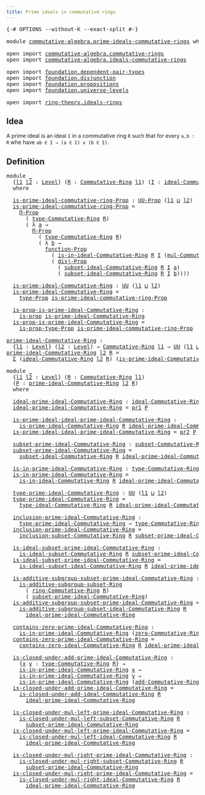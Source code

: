 ```yaml
---
title: Prime ideals in commutative rings
---
```


<pre class="Agda"><a id="59" class="Symbol">{-#</a> <a id="63" class="Keyword">OPTIONS</a> <a id="71" class="Pragma">--without-K</a> <a id="83" class="Pragma">--exact-split</a> <a id="97" class="Symbol">#-}</a>

<a id="102" class="Keyword">module</a> <a id="109" href="commutative-algebra.prime-ideals-commutative-rings.html" class="Module">commutative-algebra.prime-ideals-commutative-rings</a> <a id="160" class="Keyword">where</a>

<a id="167" class="Keyword">open</a> <a id="172" class="Keyword">import</a> <a id="179" href="commutative-algebra.commutative-rings.html" class="Module">commutative-algebra.commutative-rings</a>
<a id="217" class="Keyword">open</a> <a id="222" class="Keyword">import</a> <a id="229" href="commutative-algebra.ideals-commutative-rings.html" class="Module">commutative-algebra.ideals-commutative-rings</a>

<a id="275" class="Keyword">open</a> <a id="280" class="Keyword">import</a> <a id="287" href="foundation.dependent-pair-types.html" class="Module">foundation.dependent-pair-types</a>
<a id="319" class="Keyword">open</a> <a id="324" class="Keyword">import</a> <a id="331" href="foundation.disjunction.html" class="Module">foundation.disjunction</a>
<a id="354" class="Keyword">open</a> <a id="359" class="Keyword">import</a> <a id="366" href="foundation.propositions.html" class="Module">foundation.propositions</a>
<a id="390" class="Keyword">open</a> <a id="395" class="Keyword">import</a> <a id="402" href="foundation.universe-levels.html" class="Module">foundation.universe-levels</a>

<a id="430" class="Keyword">open</a> <a id="435" class="Keyword">import</a> <a id="442" href="ring-theory.ideals-rings.html" class="Module">ring-theory.ideals-rings</a>
</pre>
## Idea

A prime ideal is an ideal `I` in a commutative ring `R` such that for every `a,b : R` whe have `ab ∈ I ⇒ (a ∈ I) ∨ (b ∈ I)`.

## Definition

<pre class="Agda"><a id="630" class="Keyword">module</a> <a id="637" href="commutative-algebra.prime-ideals-commutative-rings.html#637" class="Module">_</a>
  <a id="641" class="Symbol">{</a><a id="642" href="commutative-algebra.prime-ideals-commutative-rings.html#642" class="Bound">l1</a> <a id="645" href="commutative-algebra.prime-ideals-commutative-rings.html#645" class="Bound">l2</a> <a id="648" class="Symbol">:</a> <a id="650" href="Agda.Primitive.html#597" class="Postulate">Level</a><a id="655" class="Symbol">}</a> <a id="657" class="Symbol">(</a><a id="658" href="commutative-algebra.prime-ideals-commutative-rings.html#658" class="Bound">R</a> <a id="660" class="Symbol">:</a> <a id="662" href="commutative-algebra.commutative-rings.html#1518" class="Function">Commutative-Ring</a> <a id="679" href="commutative-algebra.prime-ideals-commutative-rings.html#642" class="Bound">l1</a><a id="681" class="Symbol">)</a> <a id="683" class="Symbol">(</a><a id="684" href="commutative-algebra.prime-ideals-commutative-rings.html#684" class="Bound">I</a> <a id="686" class="Symbol">:</a> <a id="688" href="commutative-algebra.ideals-commutative-rings.html#2296" class="Function">ideal-Commutative-Ring</a> <a id="711" href="commutative-algebra.prime-ideals-commutative-rings.html#645" class="Bound">l2</a> <a id="714" href="commutative-algebra.prime-ideals-commutative-rings.html#658" class="Bound">R</a><a id="715" class="Symbol">)</a>
  <a id="719" class="Keyword">where</a>
  
  <a id="730" href="commutative-algebra.prime-ideals-commutative-rings.html#730" class="Function">is-prime-ideal-commutative-ring-Prop</a> <a id="767" class="Symbol">:</a> <a id="769" href="foundation-core.propositions.html#1380" class="Function">UU-Prop</a> <a id="777" class="Symbol">(</a><a id="778" href="commutative-algebra.prime-ideals-commutative-rings.html#642" class="Bound">l1</a> <a id="781" href="Agda.Primitive.html#810" class="Primitive Operator">⊔</a> <a id="783" href="commutative-algebra.prime-ideals-commutative-rings.html#645" class="Bound">l2</a><a id="785" class="Symbol">)</a>
  <a id="789" href="commutative-algebra.prime-ideals-commutative-rings.html#730" class="Function">is-prime-ideal-commutative-ring-Prop</a> <a id="826" class="Symbol">=</a>
    <a id="832" href="foundation-core.propositions.html#6683" class="Function">Π-Prop</a>
      <a id="845" class="Symbol">(</a> <a id="847" href="commutative-algebra.commutative-rings.html#1837" class="Function">type-Commutative-Ring</a> <a id="869" href="commutative-algebra.prime-ideals-commutative-rings.html#658" class="Bound">R</a><a id="870" class="Symbol">)</a>
      <a id="878" class="Symbol">(</a> <a id="880" class="Symbol">λ</a> <a id="882" href="commutative-algebra.prime-ideals-commutative-rings.html#882" class="Bound">a</a> <a id="884" class="Symbol">→</a>
        <a id="894" href="foundation-core.propositions.html#6683" class="Function">Π-Prop</a>
          <a id="911" class="Symbol">(</a> <a id="913" href="commutative-algebra.commutative-rings.html#1837" class="Function">type-Commutative-Ring</a> <a id="935" href="commutative-algebra.prime-ideals-commutative-rings.html#658" class="Bound">R</a><a id="936" class="Symbol">)</a>
          <a id="948" class="Symbol">(</a> <a id="950" class="Symbol">λ</a> <a id="952" href="commutative-algebra.prime-ideals-commutative-rings.html#952" class="Bound">b</a> <a id="954" class="Symbol">→</a>
            <a id="968" href="foundation-core.propositions.html#8283" class="Function">function-Prop</a>
              <a id="996" class="Symbol">(</a> <a id="998" href="commutative-algebra.ideals-commutative-rings.html#2676" class="Function">is-in-ideal-Commutative-Ring</a> <a id="1027" href="commutative-algebra.prime-ideals-commutative-rings.html#658" class="Bound">R</a> <a id="1029" href="commutative-algebra.prime-ideals-commutative-rings.html#684" class="Bound">I</a> <a id="1031" class="Symbol">(</a><a id="1032" href="commutative-algebra.commutative-rings.html#4149" class="Function">mul-Commutative-Ring</a> <a id="1053" href="commutative-algebra.prime-ideals-commutative-rings.html#658" class="Bound">R</a> <a id="1055" href="commutative-algebra.prime-ideals-commutative-rings.html#882" class="Bound">a</a> <a id="1057" href="commutative-algebra.prime-ideals-commutative-rings.html#952" class="Bound">b</a><a id="1058" class="Symbol">))</a>
              <a id="1075" class="Symbol">(</a> <a id="1077" href="foundation.disjunction.html#1135" class="Function">disj-Prop</a>
                <a id="1103" class="Symbol">(</a> <a id="1105" href="commutative-algebra.ideals-commutative-rings.html#2572" class="Function">subset-ideal-Commutative-Ring</a> <a id="1135" href="commutative-algebra.prime-ideals-commutative-rings.html#658" class="Bound">R</a> <a id="1137" href="commutative-algebra.prime-ideals-commutative-rings.html#684" class="Bound">I</a> <a id="1139" href="commutative-algebra.prime-ideals-commutative-rings.html#882" class="Bound">a</a><a id="1140" class="Symbol">)</a>
                <a id="1158" class="Symbol">(</a> <a id="1160" href="commutative-algebra.ideals-commutative-rings.html#2572" class="Function">subset-ideal-Commutative-Ring</a> <a id="1190" href="commutative-algebra.prime-ideals-commutative-rings.html#658" class="Bound">R</a> <a id="1192" href="commutative-algebra.prime-ideals-commutative-rings.html#684" class="Bound">I</a> <a id="1194" href="commutative-algebra.prime-ideals-commutative-rings.html#952" class="Bound">b</a><a id="1195" class="Symbol">))))</a>

  <a id="1203" href="commutative-algebra.prime-ideals-commutative-rings.html#1203" class="Function">is-prime-ideal-Commutative-Ring</a> <a id="1235" class="Symbol">:</a> <a id="1237" href="foundation-core.universe-levels.html#222" class="Primitive">UU</a> <a id="1240" class="Symbol">(</a><a id="1241" href="commutative-algebra.prime-ideals-commutative-rings.html#642" class="Bound">l1</a> <a id="1244" href="Agda.Primitive.html#810" class="Primitive Operator">⊔</a> <a id="1246" href="commutative-algebra.prime-ideals-commutative-rings.html#645" class="Bound">l2</a><a id="1248" class="Symbol">)</a>
  <a id="1252" href="commutative-algebra.prime-ideals-commutative-rings.html#1203" class="Function">is-prime-ideal-Commutative-Ring</a> <a id="1284" class="Symbol">=</a>
    <a id="1290" href="foundation-core.propositions.html#1482" class="Function">type-Prop</a> <a id="1300" href="commutative-algebra.prime-ideals-commutative-rings.html#730" class="Function">is-prime-ideal-commutative-ring-Prop</a>

  <a id="1340" href="commutative-algebra.prime-ideals-commutative-rings.html#1340" class="Function">is-prop-is-prime-ideal-Commutative-Ring</a> <a id="1380" class="Symbol">:</a>
    <a id="1386" href="foundation-core.propositions.html#1295" class="Function">is-prop</a> <a id="1394" href="commutative-algebra.prime-ideals-commutative-rings.html#1203" class="Function">is-prime-ideal-Commutative-Ring</a>
  <a id="1428" href="commutative-algebra.prime-ideals-commutative-rings.html#1340" class="Function">is-prop-is-prime-ideal-Commutative-Ring</a> <a id="1468" class="Symbol">=</a>
    <a id="1474" href="foundation-core.propositions.html#1549" class="Function">is-prop-type-Prop</a> <a id="1492" href="commutative-algebra.prime-ideals-commutative-rings.html#730" class="Function">is-prime-ideal-commutative-ring-Prop</a>

<a id="prime-ideal-Commutative-Ring"></a><a id="1530" href="commutative-algebra.prime-ideals-commutative-rings.html#1530" class="Function">prime-ideal-Commutative-Ring</a> <a id="1559" class="Symbol">:</a>
  <a id="1563" class="Symbol">{</a><a id="1564" href="commutative-algebra.prime-ideals-commutative-rings.html#1564" class="Bound">l1</a> <a id="1567" class="Symbol">:</a> <a id="1569" href="Agda.Primitive.html#597" class="Postulate">Level</a><a id="1574" class="Symbol">}</a> <a id="1576" class="Symbol">(</a><a id="1577" href="commutative-algebra.prime-ideals-commutative-rings.html#1577" class="Bound">l2</a> <a id="1580" class="Symbol">:</a> <a id="1582" href="Agda.Primitive.html#597" class="Postulate">Level</a><a id="1587" class="Symbol">)</a> <a id="1589" class="Symbol">→</a> <a id="1591" href="commutative-algebra.commutative-rings.html#1518" class="Function">Commutative-Ring</a> <a id="1608" href="commutative-algebra.prime-ideals-commutative-rings.html#1564" class="Bound">l1</a> <a id="1611" class="Symbol">→</a> <a id="1613" href="foundation-core.universe-levels.html#222" class="Primitive">UU</a> <a id="1616" class="Symbol">(</a><a id="1617" href="commutative-algebra.prime-ideals-commutative-rings.html#1564" class="Bound">l1</a> <a id="1620" href="Agda.Primitive.html#810" class="Primitive Operator">⊔</a> <a id="1622" href="Agda.Primitive.html#780" class="Primitive">lsuc</a> <a id="1627" href="commutative-algebra.prime-ideals-commutative-rings.html#1577" class="Bound">l2</a><a id="1629" class="Symbol">)</a>
<a id="1631" href="commutative-algebra.prime-ideals-commutative-rings.html#1530" class="Function">prime-ideal-Commutative-Ring</a> <a id="1660" href="commutative-algebra.prime-ideals-commutative-rings.html#1660" class="Bound">l2</a> <a id="1663" href="commutative-algebra.prime-ideals-commutative-rings.html#1663" class="Bound">R</a> <a id="1665" class="Symbol">=</a>
  <a id="1669" href="foundation-core.dependent-pair-types.html#502" class="Record">Σ</a> <a id="1671" class="Symbol">(</a><a id="1672" href="commutative-algebra.ideals-commutative-rings.html#2296" class="Function">ideal-Commutative-Ring</a> <a id="1695" href="commutative-algebra.prime-ideals-commutative-rings.html#1660" class="Bound">l2</a> <a id="1698" href="commutative-algebra.prime-ideals-commutative-rings.html#1663" class="Bound">R</a><a id="1699" class="Symbol">)</a> <a id="1701" class="Symbol">(</a><a id="1702" href="commutative-algebra.prime-ideals-commutative-rings.html#1203" class="Function">is-prime-ideal-Commutative-Ring</a> <a id="1734" href="commutative-algebra.prime-ideals-commutative-rings.html#1663" class="Bound">R</a><a id="1735" class="Symbol">)</a>

<a id="1738" class="Keyword">module</a> <a id="1745" href="commutative-algebra.prime-ideals-commutative-rings.html#1745" class="Module">_</a>
  <a id="1749" class="Symbol">{</a><a id="1750" href="commutative-algebra.prime-ideals-commutative-rings.html#1750" class="Bound">l1</a> <a id="1753" href="commutative-algebra.prime-ideals-commutative-rings.html#1753" class="Bound">l2</a> <a id="1756" class="Symbol">:</a> <a id="1758" href="Agda.Primitive.html#597" class="Postulate">Level</a><a id="1763" class="Symbol">}</a> <a id="1765" class="Symbol">(</a><a id="1766" href="commutative-algebra.prime-ideals-commutative-rings.html#1766" class="Bound">R</a> <a id="1768" class="Symbol">:</a> <a id="1770" href="commutative-algebra.commutative-rings.html#1518" class="Function">Commutative-Ring</a> <a id="1787" href="commutative-algebra.prime-ideals-commutative-rings.html#1750" class="Bound">l1</a><a id="1789" class="Symbol">)</a>
  <a id="1793" class="Symbol">(</a><a id="1794" href="commutative-algebra.prime-ideals-commutative-rings.html#1794" class="Bound">P</a> <a id="1796" class="Symbol">:</a> <a id="1798" href="commutative-algebra.prime-ideals-commutative-rings.html#1530" class="Function">prime-ideal-Commutative-Ring</a> <a id="1827" href="commutative-algebra.prime-ideals-commutative-rings.html#1753" class="Bound">l2</a> <a id="1830" href="commutative-algebra.prime-ideals-commutative-rings.html#1766" class="Bound">R</a><a id="1831" class="Symbol">)</a>
  <a id="1835" class="Keyword">where</a>

  <a id="1844" href="commutative-algebra.prime-ideals-commutative-rings.html#1844" class="Function">ideal-prime-ideal-Commutative-Ring</a> <a id="1879" class="Symbol">:</a> <a id="1881" href="commutative-algebra.ideals-commutative-rings.html#2296" class="Function">ideal-Commutative-Ring</a> <a id="1904" href="commutative-algebra.prime-ideals-commutative-rings.html#1753" class="Bound">l2</a> <a id="1907" href="commutative-algebra.prime-ideals-commutative-rings.html#1766" class="Bound">R</a>
  <a id="1911" href="commutative-algebra.prime-ideals-commutative-rings.html#1844" class="Function">ideal-prime-ideal-Commutative-Ring</a> <a id="1946" class="Symbol">=</a> <a id="1948" href="foundation-core.dependent-pair-types.html#592" class="Field">pr1</a> <a id="1952" href="commutative-algebra.prime-ideals-commutative-rings.html#1794" class="Bound">P</a>

  <a id="1957" href="commutative-algebra.prime-ideals-commutative-rings.html#1957" class="Function">is-prime-ideal-ideal-prime-ideal-Commutative-Ring</a> <a id="2007" class="Symbol">:</a>
    <a id="2013" href="commutative-algebra.prime-ideals-commutative-rings.html#1203" class="Function">is-prime-ideal-Commutative-Ring</a> <a id="2045" href="commutative-algebra.prime-ideals-commutative-rings.html#1766" class="Bound">R</a> <a id="2047" href="commutative-algebra.prime-ideals-commutative-rings.html#1844" class="Function">ideal-prime-ideal-Commutative-Ring</a>
  <a id="2084" href="commutative-algebra.prime-ideals-commutative-rings.html#1957" class="Function">is-prime-ideal-ideal-prime-ideal-Commutative-Ring</a> <a id="2134" class="Symbol">=</a> <a id="2136" href="foundation-core.dependent-pair-types.html#604" class="Field">pr2</a> <a id="2140" href="commutative-algebra.prime-ideals-commutative-rings.html#1794" class="Bound">P</a>

  <a id="2145" href="commutative-algebra.prime-ideals-commutative-rings.html#2145" class="Function">subset-prime-ideal-Commutative-Ring</a> <a id="2181" class="Symbol">:</a> <a id="2183" href="commutative-algebra.ideals-commutative-rings.html#543" class="Function">subset-Commutative-Ring</a> <a id="2207" href="commutative-algebra.prime-ideals-commutative-rings.html#1753" class="Bound">l2</a> <a id="2210" href="commutative-algebra.prime-ideals-commutative-rings.html#1766" class="Bound">R</a>
  <a id="2214" href="commutative-algebra.prime-ideals-commutative-rings.html#2145" class="Function">subset-prime-ideal-Commutative-Ring</a> <a id="2250" class="Symbol">=</a>
    <a id="2256" href="commutative-algebra.ideals-commutative-rings.html#2572" class="Function">subset-ideal-Commutative-Ring</a> <a id="2286" href="commutative-algebra.prime-ideals-commutative-rings.html#1766" class="Bound">R</a> <a id="2288" href="commutative-algebra.prime-ideals-commutative-rings.html#1844" class="Function">ideal-prime-ideal-Commutative-Ring</a>

  <a id="2326" href="commutative-algebra.prime-ideals-commutative-rings.html#2326" class="Function">is-in-prime-ideal-Commutative-Ring</a> <a id="2361" class="Symbol">:</a> <a id="2363" href="commutative-algebra.commutative-rings.html#1837" class="Function">type-Commutative-Ring</a> <a id="2385" href="commutative-algebra.prime-ideals-commutative-rings.html#1766" class="Bound">R</a> <a id="2387" class="Symbol">→</a> <a id="2389" href="foundation-core.universe-levels.html#222" class="Primitive">UU</a> <a id="2392" href="commutative-algebra.prime-ideals-commutative-rings.html#1753" class="Bound">l2</a>
  <a id="2397" href="commutative-algebra.prime-ideals-commutative-rings.html#2326" class="Function">is-in-prime-ideal-Commutative-Ring</a> <a id="2432" class="Symbol">=</a>
    <a id="2438" href="commutative-algebra.ideals-commutative-rings.html#2676" class="Function">is-in-ideal-Commutative-Ring</a> <a id="2467" href="commutative-algebra.prime-ideals-commutative-rings.html#1766" class="Bound">R</a> <a id="2469" href="commutative-algebra.prime-ideals-commutative-rings.html#1844" class="Function">ideal-prime-ideal-Commutative-Ring</a>

  <a id="2507" href="commutative-algebra.prime-ideals-commutative-rings.html#2507" class="Function">type-prime-ideal-Commutative-Ring</a> <a id="2541" class="Symbol">:</a> <a id="2543" href="foundation-core.universe-levels.html#222" class="Primitive">UU</a> <a id="2546" class="Symbol">(</a><a id="2547" href="commutative-algebra.prime-ideals-commutative-rings.html#1750" class="Bound">l1</a> <a id="2550" href="Agda.Primitive.html#810" class="Primitive Operator">⊔</a> <a id="2552" href="commutative-algebra.prime-ideals-commutative-rings.html#1753" class="Bound">l2</a><a id="2554" class="Symbol">)</a>
  <a id="2558" href="commutative-algebra.prime-ideals-commutative-rings.html#2507" class="Function">type-prime-ideal-Commutative-Ring</a> <a id="2592" class="Symbol">=</a>
    <a id="2598" href="commutative-algebra.ideals-commutative-rings.html#2821" class="Function">type-ideal-Commutative-Ring</a> <a id="2626" href="commutative-algebra.prime-ideals-commutative-rings.html#1766" class="Bound">R</a> <a id="2628" href="commutative-algebra.prime-ideals-commutative-rings.html#1844" class="Function">ideal-prime-ideal-Commutative-Ring</a>

  <a id="2666" href="commutative-algebra.prime-ideals-commutative-rings.html#2666" class="Function">inclusion-prime-ideal-Commutative-Ring</a> <a id="2705" class="Symbol">:</a>
    <a id="2711" href="commutative-algebra.prime-ideals-commutative-rings.html#2507" class="Function">type-prime-ideal-Commutative-Ring</a> <a id="2745" class="Symbol">→</a> <a id="2747" href="commutative-algebra.commutative-rings.html#1837" class="Function">type-Commutative-Ring</a> <a id="2769" href="commutative-algebra.prime-ideals-commutative-rings.html#1766" class="Bound">R</a>
  <a id="2773" href="commutative-algebra.prime-ideals-commutative-rings.html#2666" class="Function">inclusion-prime-ideal-Commutative-Ring</a> <a id="2812" class="Symbol">=</a>
    <a id="2818" href="commutative-algebra.ideals-commutative-rings.html#1210" class="Function">inclusion-subset-Commutative-Ring</a> <a id="2852" href="commutative-algebra.prime-ideals-commutative-rings.html#1766" class="Bound">R</a> <a id="2854" href="commutative-algebra.prime-ideals-commutative-rings.html#2145" class="Function">subset-prime-ideal-Commutative-Ring</a>

  <a id="2893" href="commutative-algebra.prime-ideals-commutative-rings.html#2893" class="Function">is-ideal-subset-prime-ideal-Commutative-Ring</a> <a id="2938" class="Symbol">:</a>
    <a id="2944" href="commutative-algebra.ideals-commutative-rings.html#2147" class="Function">is-ideal-subset-Commutative-Ring</a> <a id="2977" href="commutative-algebra.prime-ideals-commutative-rings.html#1766" class="Bound">R</a> <a id="2979" href="commutative-algebra.prime-ideals-commutative-rings.html#2145" class="Function">subset-prime-ideal-Commutative-Ring</a>
  <a id="3017" href="commutative-algebra.prime-ideals-commutative-rings.html#2893" class="Function">is-ideal-subset-prime-ideal-Commutative-Ring</a> <a id="3062" class="Symbol">=</a>
    <a id="3068" href="commutative-algebra.ideals-commutative-rings.html#3167" class="Function">is-ideal-subset-ideal-Commutative-Ring</a> <a id="3107" href="commutative-algebra.prime-ideals-commutative-rings.html#1766" class="Bound">R</a> <a id="3109" href="commutative-algebra.prime-ideals-commutative-rings.html#1844" class="Function">ideal-prime-ideal-Commutative-Ring</a>

  <a id="3147" href="commutative-algebra.prime-ideals-commutative-rings.html#3147" class="Function">is-additive-subgroup-subset-prime-ideal-Commutative-Ring</a> <a id="3204" class="Symbol">:</a>
    <a id="3210" href="ring-theory.ideals-rings.html#1089" class="Function">is-additive-subgroup-subset-Ring</a>
      <a id="3249" class="Symbol">(</a> <a id="3251" href="commutative-algebra.commutative-rings.html#1680" class="Function">ring-Commutative-Ring</a> <a id="3273" href="commutative-algebra.prime-ideals-commutative-rings.html#1766" class="Bound">R</a><a id="3274" class="Symbol">)</a>
      <a id="3282" class="Symbol">(</a> <a id="3284" href="commutative-algebra.prime-ideals-commutative-rings.html#2145" class="Function">subset-prime-ideal-Commutative-Ring</a><a id="3319" class="Symbol">)</a>
  <a id="3323" href="commutative-algebra.prime-ideals-commutative-rings.html#3147" class="Function">is-additive-subgroup-subset-prime-ideal-Commutative-Ring</a> <a id="3380" class="Symbol">=</a>
    <a id="3386" href="commutative-algebra.ideals-commutative-rings.html#3418" class="Function">is-additive-subgroup-subset-ideal-Commutative-Ring</a> <a id="3437" href="commutative-algebra.prime-ideals-commutative-rings.html#1766" class="Bound">R</a>
      <a id="3445" href="commutative-algebra.prime-ideals-commutative-rings.html#1844" class="Function">ideal-prime-ideal-Commutative-Ring</a>

  <a id="3483" href="commutative-algebra.prime-ideals-commutative-rings.html#3483" class="Function">contains-zero-prime-ideal-Commutative-Ring</a> <a id="3526" class="Symbol">:</a>
    <a id="3532" href="commutative-algebra.prime-ideals-commutative-rings.html#2326" class="Function">is-in-prime-ideal-Commutative-Ring</a> <a id="3567" class="Symbol">(</a><a id="3568" href="commutative-algebra.commutative-rings.html#2062" class="Function">zero-Commutative-Ring</a> <a id="3590" href="commutative-algebra.prime-ideals-commutative-rings.html#1766" class="Bound">R</a><a id="3591" class="Symbol">)</a>
  <a id="3595" href="commutative-algebra.prime-ideals-commutative-rings.html#3483" class="Function">contains-zero-prime-ideal-Commutative-Ring</a> <a id="3638" class="Symbol">=</a>
    <a id="3644" href="commutative-algebra.ideals-commutative-rings.html#3735" class="Function">contains-zero-ideal-Commutative-Ring</a> <a id="3681" href="commutative-algebra.prime-ideals-commutative-rings.html#1766" class="Bound">R</a> <a id="3683" href="commutative-algebra.prime-ideals-commutative-rings.html#1844" class="Function">ideal-prime-ideal-Commutative-Ring</a>

  <a id="3721" href="commutative-algebra.prime-ideals-commutative-rings.html#3721" class="Function">is-closed-under-add-prime-ideal-Commutative-Ring</a> <a id="3770" class="Symbol">:</a>
    <a id="3776" class="Symbol">{</a><a id="3777" href="commutative-algebra.prime-ideals-commutative-rings.html#3777" class="Bound">x</a> <a id="3779" href="commutative-algebra.prime-ideals-commutative-rings.html#3779" class="Bound">y</a> <a id="3781" class="Symbol">:</a> <a id="3783" href="commutative-algebra.commutative-rings.html#1837" class="Function">type-Commutative-Ring</a> <a id="3805" href="commutative-algebra.prime-ideals-commutative-rings.html#1766" class="Bound">R</a><a id="3806" class="Symbol">}</a> <a id="3808" class="Symbol">→</a>
    <a id="3814" href="commutative-algebra.prime-ideals-commutative-rings.html#2326" class="Function">is-in-prime-ideal-Commutative-Ring</a> <a id="3849" href="commutative-algebra.prime-ideals-commutative-rings.html#3777" class="Bound">x</a> <a id="3851" class="Symbol">→</a>
    <a id="3857" href="commutative-algebra.prime-ideals-commutative-rings.html#2326" class="Function">is-in-prime-ideal-Commutative-Ring</a> <a id="3892" href="commutative-algebra.prime-ideals-commutative-rings.html#3779" class="Bound">y</a> <a id="3894" class="Symbol">→</a>
    <a id="3900" href="commutative-algebra.prime-ideals-commutative-rings.html#2326" class="Function">is-in-prime-ideal-Commutative-Ring</a> <a id="3935" class="Symbol">(</a><a id="3936" href="commutative-algebra.commutative-rings.html#2424" class="Function">add-Commutative-Ring</a> <a id="3957" href="commutative-algebra.prime-ideals-commutative-rings.html#1766" class="Bound">R</a> <a id="3959" href="commutative-algebra.prime-ideals-commutative-rings.html#3777" class="Bound">x</a> <a id="3961" href="commutative-algebra.prime-ideals-commutative-rings.html#3779" class="Bound">y</a><a id="3962" class="Symbol">)</a>
  <a id="3966" href="commutative-algebra.prime-ideals-commutative-rings.html#3721" class="Function">is-closed-under-add-prime-ideal-Commutative-Ring</a> <a id="4015" class="Symbol">=</a>
    <a id="4021" href="commutative-algebra.ideals-commutative-rings.html#3960" class="Function">is-closed-under-add-ideal-Commutative-Ring</a> <a id="4064" href="commutative-algebra.prime-ideals-commutative-rings.html#1766" class="Bound">R</a>
      <a id="4072" href="commutative-algebra.prime-ideals-commutative-rings.html#1844" class="Function">ideal-prime-ideal-Commutative-Ring</a>

  <a id="4110" href="commutative-algebra.prime-ideals-commutative-rings.html#4110" class="Function">is-closed-under-mul-left-prime-ideal-Commutative-Ring</a> <a id="4164" class="Symbol">:</a>
    <a id="4170" href="commutative-algebra.ideals-commutative-rings.html#1764" class="Function">is-closed-under-mul-left-subset-Commutative-Ring</a> <a id="4219" href="commutative-algebra.prime-ideals-commutative-rings.html#1766" class="Bound">R</a>
      <a id="4227" href="commutative-algebra.prime-ideals-commutative-rings.html#2145" class="Function">subset-prime-ideal-Commutative-Ring</a>
  <a id="4265" href="commutative-algebra.prime-ideals-commutative-rings.html#4110" class="Function">is-closed-under-mul-left-prime-ideal-Commutative-Ring</a> <a id="4319" class="Symbol">=</a>
    <a id="4325" href="commutative-algebra.ideals-commutative-rings.html#4302" class="Function">is-closed-under-mul-left-ideal-Commutative-Ring</a> <a id="4373" href="commutative-algebra.prime-ideals-commutative-rings.html#1766" class="Bound">R</a>
      <a id="4381" href="commutative-algebra.prime-ideals-commutative-rings.html#1844" class="Function">ideal-prime-ideal-Commutative-Ring</a>

  <a id="4419" href="commutative-algebra.prime-ideals-commutative-rings.html#4419" class="Function">is-closed-under-mul-right-prime-ideal-Commutative-Ring</a> <a id="4474" class="Symbol">:</a>
    <a id="4480" href="commutative-algebra.ideals-commutative-rings.html#1953" class="Function">is-closed-under-mul-right-subset-Commutative-Ring</a> <a id="4530" href="commutative-algebra.prime-ideals-commutative-rings.html#1766" class="Bound">R</a>
      <a id="4538" href="commutative-algebra.prime-ideals-commutative-rings.html#2145" class="Function">subset-prime-ideal-Commutative-Ring</a>
  <a id="4576" href="commutative-algebra.prime-ideals-commutative-rings.html#4419" class="Function">is-closed-under-mul-right-prime-ideal-Commutative-Ring</a> <a id="4631" class="Symbol">=</a>
    <a id="4637" href="commutative-algebra.ideals-commutative-rings.html#4592" class="Function">is-closed-under-mul-right-ideal-Commutative-Ring</a> <a id="4686" href="commutative-algebra.prime-ideals-commutative-rings.html#1766" class="Bound">R</a>
      <a id="4694" href="commutative-algebra.prime-ideals-commutative-rings.html#1844" class="Function">ideal-prime-ideal-Commutative-Ring</a>
</pre>